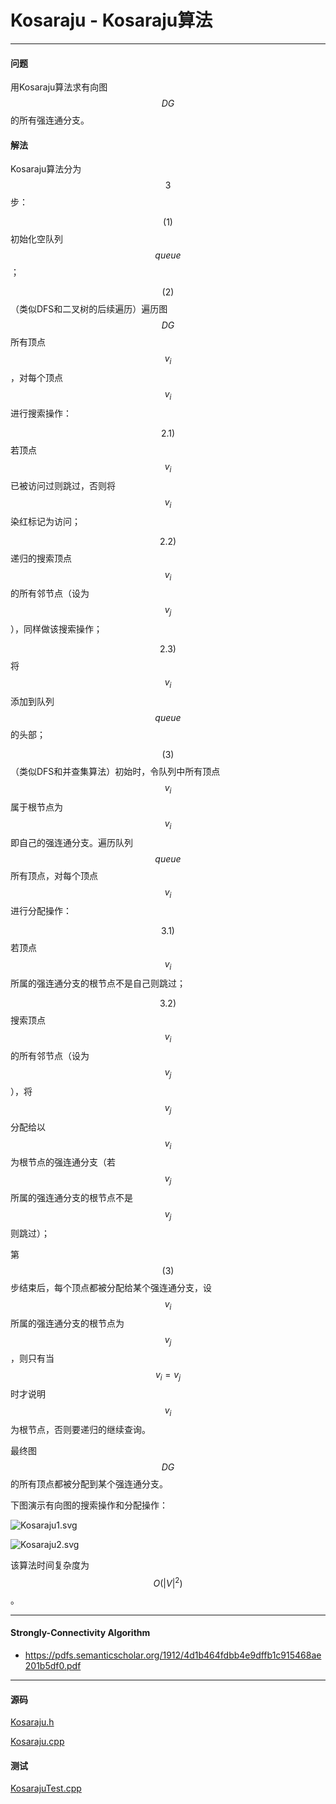 <script type="text/javascript" src="https://cdnjs.cloudflare.com/ajax/libs/mathjax/2.7.1/MathJax.js?config=TeX-AMS-MML_HTMLorMML"></script>

# Kosaraju - Kosaraju算法

--------

#### 问题

用Kosaraju算法求有向图$$ DG $$的所有强连通分支。

#### 解法

Kosaraju算法分为$$ 3 $$步：

$$ (1) $$ 初始化空队列$$ queue $$；

$$ (2) $$ （类似DFS和二叉树的后续遍历）遍历图$$ DG $$所有顶点$$ v_i $$，对每个顶点$$ v_i $$进行搜索操作：

$$ 2.1) $$ 若顶点$$ v_i $$已被访问过则跳过，否则将$$ v_i $$染红标记为访问；

$$ 2.2) $$ 递归的搜索顶点$$ v_i $$的所有邻节点（设为$$ v_j $$），同样做该搜索操作；

$$ 2.3) $$ 将$$ v_i $$添加到队列$$ queue $$的头部；

$$ (3) $$ （类似DFS和并查集算法）初始时，令队列中所有顶点$$ v_i $$属于根节点为$$ v_i $$即自己的强连通分支。遍历队列$$ queue $$所有顶点，对每个顶点$$ v_i $$进行分配操作：

$$ 3.1) $$ 若顶点$$ v_i $$所属的强连通分支的根节点不是自己则跳过；

$$ 3.2) $$ 搜索顶点$$ v_i $$的所有邻节点（设为$$ v_j $$），将$$ v_j $$分配给以$$ v_i $$为根节点的强连通分支（若$$ v_j $$所属的强连通分支的根节点不是$$ v_j $$则跳过）；

第$$ (3) $$步结束后，每个顶点都被分配给某个强连通分支，设$$ v_i $$所属的强连通分支的根节点为$$ v_j $$，则只有当$$ v_i = v_j $$时才说明$$ v_i $$为根节点，否则要递归的继续查询。

最终图$$ DG $$的所有顶点都被分配到某个强连通分支。

下图演示有向图的搜索操作和分配操作：

![Kosaraju1.svg](../res/Kosaraju1.svg)

![Kosaraju2.svg](../res/Kosaraju2.svg)

该算法时间复杂度为$$ O(|V|^2) $$。

--------

#### Strongly-Connectivity Algorithm

* https://pdfs.semanticscholar.org/1912/4d1b464fdbb4e9dffb1c915468ae201b5df0.pdf

--------

#### 源码

[Kosaraju.h](https://github.com/linrongbin16/Way-to-Algorithm/blob/master/src/GraphTheory/Connectivity/Kosaraju.h)

[Kosaraju.cpp](https://github.com/linrongbin16/Way-to-Algorithm/blob/master/src/GraphTheory/Connectivity/Kosaraju.cpp)

#### 测试

[KosarajuTest.cpp](https://github.com/linrongbin16/Way-to-Algorithm/blob/master/src/GraphTheory/Connectivity/KosarajuTest.cpp)
